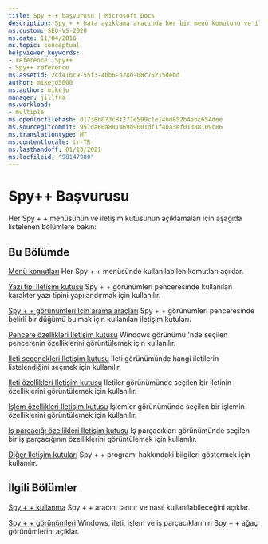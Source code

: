```yaml
---
title: Spy + + başvurusu | Microsoft Docs
description: Spy + + hata ayıklama aracında her bir menü komutunu ve iletişim kutusunu tanımlayan makalelere yönelik başvuru bağlantıları listesini gözden geçirin.
ms.custom: SEO-VS-2020
ms.date: 11/04/2016
ms.topic: conceptual
helpviewer_keywords:
- reference, Spy++
- Spy++ reference
ms.assetid: 2cf41bc9-55f3-4bb6-b28d-08c75215debd
author: mikejo5000
ms.author: mikejo
manager: jillfra
ms.workload:
- multiple
ms.openlocfilehash: d1738b073c8f271e599c1e14bd852b4ebc654dee
ms.sourcegitcommit: 957da60a881469d9001df1f4ba3ef01388109c86
ms.translationtype: MT
ms.contentlocale: tr-TR
ms.lasthandoff: 01/13/2021
ms.locfileid: "98147980"
---
```

# <a name="spy-reference"></a>Spy++ Başvurusu
Her Spy + + menüsünün ve iletişim kutusunun açıklamaları için aşağıda listelenen bölümlere bakın:

## <a name="in-this-section"></a>Bu Bölümde
 [Menü komutları](../debugger/menu-commands.md) Her Spy + + menüsünde kullanılabilen komutları açıklar.

 [Yazı tipi Iletişim kutusu](../debugger/font-dialog-box-microsoft-spy-increment-help.md) Spy + + görünümleri penceresinde kullanılan karakter yazı tipini yapılandırmak için kullanılır.

 [Spy + + görünümleri Için arama araçları](../debugger/search-tools-for-spy-increment-views.md) Spy + + görünümleri penceresinde belirli bir düğümü bulmak için kullanılan iletişim kutuları.

 [Pencere özellikleri Iletişim kutusu](../debugger/window-properties-dialog-box.md) Windows görünümü 'nde seçilen pencerenin özelliklerini görüntülemek için kullanılır.

 [Ileti seçenekleri Iletişim kutusu](../debugger/message-options-dialog-box.md) Ileti görünümünde hangi iletilerin listelendiğini seçmek için kullanılır.

 [Ileti özellikleri Iletişim kutusu](../debugger/message-properties-dialog-box.md) Iletiler görünümünde seçilen bir iletinin özelliklerini görüntülemek için kullanılır.

 [Işlem özellikleri Iletişim kutusu](../debugger/process-properties-dialog-box.md) Işlemler görünümünde seçilen bir işlemin özelliklerini görüntülemek için kullanılır.

 [Iş parçacığı özellikleri Iletişim kutusu](../debugger/thread-properties-dialog-box.md) Iş parçacıkları görünümünde seçilen bir iş parçacığının özelliklerini görüntülemek için kullanılır.

 [Diğer Iletişim kutuları](../debugger/other-dialog-boxes.md) Spy + + programı hakkındaki bilgileri göstermek için kullanılır.

## <a name="related-sections"></a>İlgili Bölümler
 [Spy + + kullanma](../debugger/using-spy-increment.md) Spy + + aracını tanıtır ve nasıl kullanılabileceğini açıklar.

 [Spy + + görünümleri](../debugger/spy-increment-views.md) Windows, ileti, işlem ve iş parçacıklarının Spy + + ağaç görünümlerini açıklar.